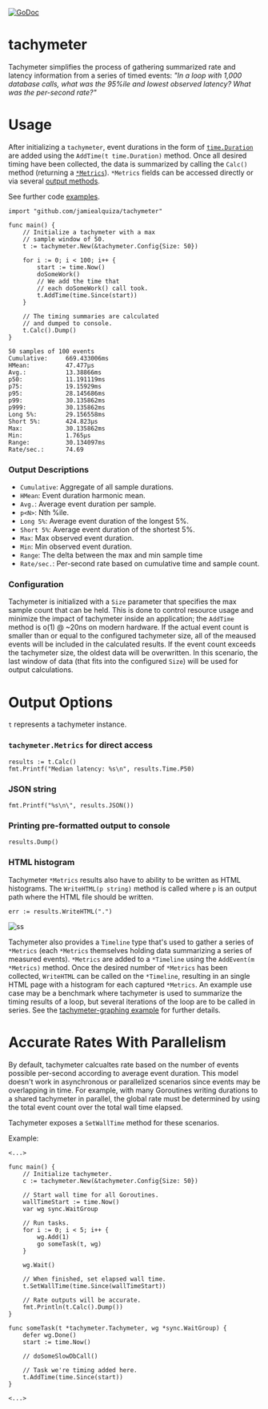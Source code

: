 [![GoDoc](https://godoc.org/github.com/jamiealquiza/tachymeter?status.svg)](https://godoc.org/github.com/jamiealquiza/tachymeter)

# tachymeter

Tachymeter simplifies the process of gathering summarized rate and latency information from a series of timed events: _"In a loop with 1,000 database calls, what was the 95%ile and lowest observed latency? What was the per-second rate?"_

# Usage

After initializing a `tachymeter`, event durations in the form of [`time.Duration`](https://golang.org/pkg/time/#Duration) are added using the `AddTime(t time.Duration)` method. Once all desired timing have been collected, the data is summarized by calling the `Calc()` method (returning a [`*Metrics`](https://godoc.org/github.com/jamiealquiza/tachymeter#Metrics)). `*Metrics` fields can be accessed directly or via several [output methods](https://github.com/jamiealquiza/tachymeter#output-options).

See further code [examples](https://github.com/jamiealquiza/tachymeter/tree/master/example).

```golang
import "github.com/jamiealquiza/tachymeter"

func main() {
    // Initialize a tachymeter with a max
    // sample window of 50.
    t := tachymeter.New(&tachymeter.Config{Size: 50})

    for i := 0; i < 100; i++ {
        start := time.Now()
        doSomeWork()
        // We add the time that
        // each doSomeWork() call took.
        t.AddTime(time.Since(start))
    }

    // The timing summaries are calculated
    // and dumped to console.
    t.Calc().Dump()
}
```

```
50 samples of 100 events
Cumulative:     669.433006ms
HMean:          47.477µs
Avg.:           13.38866ms
p50:            11.191119ms
p75:            19.15929ms
p95:            28.145686ms
p99:            30.135862ms
p999:           30.135862ms
Long 5%:        29.156558ms
Short 5%:       424.823µs
Max:            30.135862ms
Min:            1.765µs
Range:          30.134097ms
Rate/sec.:      74.69
```

### Output Descriptions

- `Cumulative`: Aggregate of all sample durations.
- `HMean`: Event duration harmonic mean.
- `Avg.`: Average event duration per sample.
- `p<N>`: Nth %ile.
- `Long 5%`: Average event duration of the longest 5%.
- `Short 5%`: Average event duration of the shortest 5%.
- `Max`: Max observed event duration.
- `Min`: Min observed event duration.
- `Range`: The delta between the max and min sample time
- `Rate/sec.`: Per-second rate based on cumulative time and sample count.

### Configuration

Tachymeter is initialized with a `Size` parameter that specifies the max sample count that can be held. This is done to control resource usage and minimize the impact of tachymeter inside an application; the `AddTime` method is o(1) @ ~20ns on modern hardware. If the actual event count is smaller than or equal to the configured tachymeter size, all of the meaused events will be included in the calculated results. If the event count exceeds the tachymeter size, the oldest data will be overwritten. In this scenario, the last window of data (that fits into the configured `Size`) will be used for output calculations.

# Output Options

`t` represents a tachymeter instance.

### `tachymeter.Metrics` for direct access
```golang
results := t.Calc()
fmt.Printf("Median latency: %s\n", results.Time.P50)
```

### JSON string
 ```golang
fmt.Printf("%s\n\", results.JSON())
```
### Printing pre-formatted output to console
 ```golang
results.Dump()
 ```

### HTML histogram
 Tachymeter `*Metrics` results also have to ability to be written as HTML histograms. The `WriteHTML(p string)` method is called where `p` is an output path where the HTML file should be written.

 ```golang
 err := results.WriteHTML(".")
 ```
 
![ss](https://cloud.githubusercontent.com/assets/4108044/25826873/c40d62b8-3405-11e7-9dec-047d1e0c6f42.png)

Tachymeter also provides a `Timeline` type that's used to gather a series of `*Metrics` (each `*Metrics` themselves holding data summarizing a series of measured events). `*Metrics` are added to a `*Timeline` using the `AddEvent(m *Metrics)` method. Once the desired number of `*Metrics` has been collected, `WriteHTML` can be called on the `*Timeline`, resulting in an single HTML page with a histogram for each captured `*Metrics`. An example use case may be a benchmark where tachymeter is used to summarize the timing results of a loop, but several iterations of the loop are to be called in series. See the [tachymeter-graphing example](https://github.com/jamiealquiza/tachymeter/tree/master/example/tachymeter-graphing) for further details.

# Accurate Rates With Parallelism

By default, tachymeter calcualtes rate based on the number of events possible per-second according to average event duration. This model doesn't work in asynchronous or parallelized scenarios since events may be overlapping in time. For example, with many Goroutines writing durations to a shared tachymeter in parallel, the global rate must be determined by using the total event count over the total wall time elapsed.

Tachymeter exposes a `SetWallTime` method for these scenarios.

Example:

```golang
<...>

func main() {
    // Initialize tachymeter.
    c := tachymeter.New(&tachymeter.Config{Size: 50})

    // Start wall time for all Goroutines.
    wallTimeStart := time.Now()
    var wg sync.WaitGroup
    
    // Run tasks.
    for i := 0; i < 5; i++ {
        wg.Add(1)
        go someTask(t, wg)
    }
    
    wg.Wait()

    // When finished, set elapsed wall time.
    t.SetWallTime(time.Since(wallTimeStart))
    
    // Rate outputs will be accurate.
    fmt.Println(t.Calc().Dump())
}

func someTask(t *tachymeter.Tachymeter, wg *sync.WaitGroup) {
    defer wg.Done()
    start := time.Now()
    
    // doSomeSlowDbCall()

    // Task we're timing added here.
    t.AddTime(time.Since(start))
}

<...>
```
